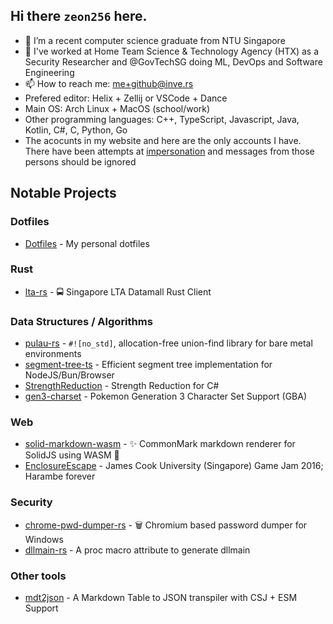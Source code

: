 ## Hi there `zeon256` here.

- 🔭 I’m a recent computer science graduate from NTU Singapore
- 💼 I've worked at Home Team Science & Technology Agency (HTX) as a Security Researcher and @GovTechSG doing ML, DevOps and Software Engineering
- 📫 How to reach me: me+github@inve.rs
- Prefered editor: Helix + Zellij or VSCode + Dance
- Main OS: Arch Linux + MacOS (school/work) 
- Other programming languages: C++, TypeScript, Javascript, Java, Kotlin, C#, C, Python, Go
- The acocunts in my website and here are the only accounts I have. There have been attempts at [impersonation](https://www.reddit.com/user/zeon256/) and messages from those persons should be ignored

## Notable Projects

### Dotfiles
- [Dotfiles](https://github.com/zeon256/dotfiles) - My personal dotfiles

### Rust
- [lta-rs](https://github.com/lta-rs/lta-rs) - 🚍 Singapore LTA Datamall Rust Client

### Data Structures / Algorithms
- [pulau-rs](https://github.com/zeon256/pulau-rs) - `#![no_std]`, allocation-free union-find library for bare metal environments
- [segment-tree-ts](https://github.com/zeon256/segment-tree-ts) - Efficient segment tree implementation for NodeJS/Bun/Browser
- [StrengthReduction](https://github.com/zeon256/StrengthReduction) - Strength Reduction for C#
- [gen3-charset](https://github.com/zeon256/gen3-charset) - Pokemon Generation 3 Character Set Support (GBA)

### Web
- [solid-markdown-wasm](https://github.com/zeon256/solid-markdown-wasm) - ✨ CommonMark markdown renderer for SolidJS using WASM 🚀
- [EnclosureEscape](https://github.com/zeon256/EnclosureEscape) - James Cook University (Singapore) Game Jam 2016; Harambe forever

### Security
- [chrome-pwd-dumper-rs](https://github.com/zeon256/chrome-pwd-dumper-rs) - 🗑️ Chromium based password dumper for Windows
- [dllmain-rs](https://github.com/zeon256/dllmain-rs) - A proc macro attribute to generate dllmain

### Other tools
- [mdt2json](https://github.com/zeon256/mdt2json) - A Markdown Table to JSON transpiler with CSJ + ESM Support
